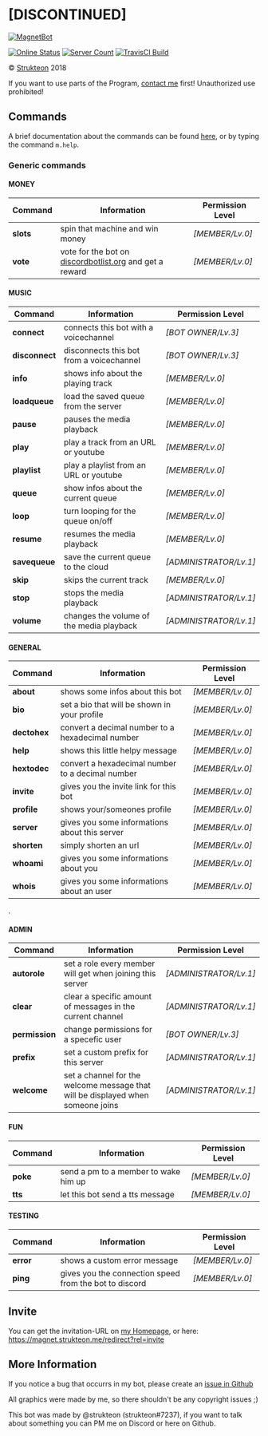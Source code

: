 # [DISCONTINUED]

[![MagnetBot](https://raw.githubusercontent.com/strukteon/MagnetBot/master/resources/images/magnetbot_logo_btn-01.png)](https://magnetbot.net)

[![Online Status](https://discordbots.org/api/widget/status/389016516261314570.svg)](https://discordbots.org/bot/389016516261314570)
[![Server Count](https://discordbots.org/api/widget/servers/389016516261314570.svg?noavatar=true)](https://discordbots.org/bot/389016516261314570)
[![TravisCI Build](https://travis-ci.org/strukteon/MagnetBot.svg?branch=master)](https://travis-ci.org/strukteon/MagnetBot)


© [Strukteon](https://strukteon.me) 2018

If you want to use parts of the Program, [contact me](mailto:mail@strukteon.me) first! Unauthorized use prohibited!


## Commands

A brief documentation about the commands can be found [here](https://magnetbot.net/documentation), or by typing the command ``m.help``.

### Generic commands

#### MONEY
Command | Information | Permission Level
---- | ---- | ----
**slots** | spin that machine and win money | *[MEMBER/Lv.0]*
**vote** | vote for the bot on [discordbotlist.org](https://discordbots.org/bot/389016516261314570/vote) and get a reward | *[MEMBER/Lv.0]*


#### MUSIC
Command | Information | Permission Level
---- | ---- | ----
**connect** | connects this bot with a voicechannel | *[BOT OWNER/Lv.3]*
**disconnect** | disconnects this bot from a voicechannel | *[BOT OWNER/Lv.3]*
**info** | shows info about the playing track | *[MEMBER/Lv.0]*
**loadqueue** | load the saved queue from the server | *[MEMBER/Lv.0]*
**pause** | pauses the media playback | *[MEMBER/Lv.0]*
**play** | play a track from an URL or youtube | *[MEMBER/Lv.0]*
**playlist** | play a playlist from an URL or youtube | *[MEMBER/Lv.0]*
**queue** | show infos about the current queue | *[MEMBER/Lv.0]*
**loop** | turn looping for the queue on/off | *[MEMBER/Lv.0]*
**resume** | resumes the media playback | *[MEMBER/Lv.0]*
**savequeue** | save the current queue to the cloud | *[ADMINISTRATOR/Lv.1]*
**skip** | skips the current track | *[MEMBER/Lv.0]*
**stop** | stops the media playback | *[ADMINISTRATOR/Lv.1]*
**volume** | changes the volume of the media playback | *[ADMINISTRATOR/Lv.1]*


#### GENERAL
Command | Information | Permission Level
---- | ---- | ----
**about** | shows some infos about this bot | *[MEMBER/Lv.0]*
**bio** | set a bio that will be shown in your profile | *[MEMBER/Lv.0]*
**dectohex** | convert a decimal number to a hexadecimal number | *[MEMBER/Lv.0]*
**help** | shows this little helpy message | *[MEMBER/Lv.0]*
**hextodec** | convert a hexadecimal number to a decimal number | *[MEMBER/Lv.0]*
**invite** | gives you the invite link for this bot | *[MEMBER/Lv.0]*
**profile** | shows your/someones profile | *[MEMBER/Lv.0]*
**server** | gives you some informations about this server | *[MEMBER/Lv.0]*
**shorten** | simply shorten an url | *[MEMBER/Lv.0]*
**whoami** | gives you some informations about you | *[MEMBER/Lv.0]*
**whois** | gives you some informations about an user | *[MEMBER/Lv.0]*

.

#### ADMIN
Command | Information | Permission Level
---- | ---- | ----
**autorole** | set a role every member will get when joining this server | *[ADMINISTRATOR/Lv.1]*
**clear** | clear a specific amount of messages in the current channel | *[ADMINISTRATOR/Lv.1]*
**permission** | change permissions for a specefic user | *[BOT OWNER/Lv.3]*
**prefix** | set a custom prefix for this server | *[ADMINISTRATOR/Lv.1]*
**welcome** | set a channel for the welcome message that will be displayed when someone joins | *[ADMINISTRATOR/Lv.1]*


#### FUN
Command | Information | Permission Level
---- | ---- | ----
**poke** | send a pm to a member to wake him up | *[MEMBER/Lv.0]*
**tts** | let this bot send a tts message | *[MEMBER/Lv.0]*


#### TESTING
Command | Information | Permission Level
---- | ---- | ----
**error** | shows a custom error message | *[MEMBER/Lv.0]*
**ping** | gives you the connection speed from the bot to discord | *[MEMBER/Lv.0]*
## Invite

You can get the invitation-URL on [my Homepage](https://magnet.strukteon.me), or here: <https://magnet.strukteon.me/redirect?rel=invite>

## More Information

If you notice a bug that occurrs in my bot, please create an [issue in Github](https://github.com/strukteon/MagnetBot/issues/new)

All graphics were made by me, so there shouldn't be any copyright issues ;)

This bot was made by @strukteon (strukteon#7237), if you want to talk about something you can PM me on Discord or here on Github.
